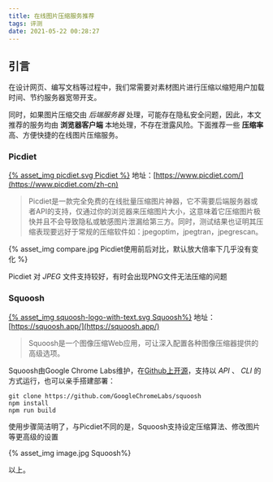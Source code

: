 ```yaml
---
title: 在线图片压缩服务推荐
tags: 评测
date: 2021-05-22 00:28:27
---
```


## 引言
在设计网页、编写文档等过程中，我们常需要对素材图片进行压缩以缩短用户加载时间、节约服务器宽带开支。

同时，如果图片压缩交由 _后端服务器_ 处理，可能存在隐私安全问题，因此，本文推荐的服务均由 **浏览器客户端** 本地处理，不存在泄露风险。下面推荐一些 **压缩率** 高、方便快捷的在线图片压缩服务。

<!-- more -->

### Picdiet

[{% asset_img picdiet.svg Picdiet %}](https://www.picdiet.com/)
地址：[https://www.picdiet.com/](https://www.picdiet.com/zh-cn)

> Picdiet是一款完全免费的在线批量压缩图片神器，它不需要后端服务器或者API的支持，仅通过你的浏览器来压缩图片大小，这意味着它压缩图片极快并且不会导致隐私或敏感图片泄漏给第三方。同时，测试结果也证明其压缩表现要远好于常规的压缩软件如：jpegoptim，jpegtran，jpegrescan。

{% asset_img compare.jpg Picdiet使用前后对比，默认放大倍率下几乎没有变化 %}

Picdiet 对 _JPEG_ 文件支持较好，有时会出现PNG文件无法压缩的问题

### Squoosh
[{% asset_img squoosh-logo-with-text.svg Squoosh%}](https://squoosh.app/)
地址：[https://squoosh.app/](https://squoosh.app/)

> Squoosh是一个图像压缩Web应用，可让深入配置各种图像压缩器提供的高级选项。

Squoosh由Google Chrome Labs维护，在[Github上开源](https://github.com/GoogleChromeLabs/squoosh)，支持以 _API_ 、 _CLI_ 的方式运行，也可以亲手搭建部署：

```
git clone https://github.com/GoogleChromeLabs/squoosh
npm install
npm run build
```

使用步骤简洁明了，与Picdiet不同的是，Squoosh支持设定压缩算法、修改图片等更高级的设置

{% asset_img image.jpg Squoosh%}

以上。